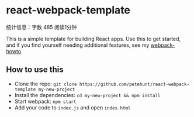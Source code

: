# react-webpack-template

统计信息：字数 485  阅读1分钟


This is a simple template for building React apps. Use this to get started, and if you find yourself needing additional features, see my [webpack-howto](https://github.com/petehunt/webpack-howto).

## How to use this

- Clone the repo: `git clone https://github.com/petehunt/react-webpack-template my-new-project`
- Install the dependencies: `cd my-new-project && npm install`
- Start webpack: `npm start`
- Add your code to `index.js` and open `index.html`

